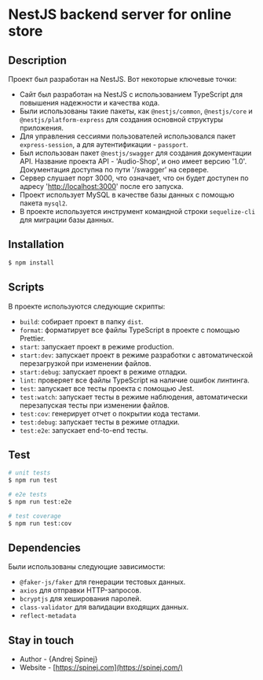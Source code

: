 # NestJS backend server for online store

## Description

Проект был разработан на NestJS. Вот некоторые ключевые точки:

- Сайт был разработан на NestJS с использованием TypeScript для повышения надежности и качества кода.
- Были использованы такие пакеты, как `@nestjs/common`, `@nestjs/core` и `@nestjs/platform-express` для создания основной структуры приложения.
- Для управления сессиями пользователей использовался пакет `express-session`, а для аутентификации - `passport`.
- Был использован пакет `@nestjs/swagger` для создания документации API. Название проекта API - 'Audio-Shop', и оно имеет версию '1.0'. Документация доступна по пути '/swagger' на сервере.
- Сервер слушает порт 3000, что означает, что он будет доступен по адресу '[http://localhost:3000](http://localhost:3000/)' после его запуска.
- Проект использует MySQL в качестве базы данных с помощью пакета `mysql2`.
- В проекте используется инструмент командной строки `sequelize-cli` для миграции базы данных.

## Installation

```bash
$ npm install
```

## Scripts

В проекте используются следующие скрипты:

- `build`: собирает проект в папку `dist`.
- `format`: форматирует все файлы TypeScript в проекте с помощью Prettier.
- `start`: запускает проект в режиме production.
- `start:dev`: запускает проект в режиме разработки с автоматической перезагрузкой при изменении файлов.
- `start:debug`: запускает проект в режиме отладки.
- `lint`: проверяет все файлы TypeScript на наличие ошибок линтинга.
- `test`: запускает все тесты проекта с помощью Jest.
- `test:watch`: запускает тесты в режиме наблюдения, автоматически перезапуская тесты при изменении файлов.
- `test:cov`: генерирует отчет о покрытии кода тестами.
- `test:debug`: запускает тесты в режиме отладки.
- `test:e2e`: запускает end-to-end тесты.

## Test

```bash
# unit tests
$ npm run test

# e2e tests
$ npm run test:e2e

# test coverage
$ npm run test:cov
```

## Dependencies

Были использованы следующие зависимости:

- `@faker-js/faker` для генерации тестовых данных.
- `axios` для отправки HTTP-запросов.
- `bcryptjs` для хеширования паролей.
- `class-validator` для валидации входящих данных.
- `reflect-metadata`

## Stay in touch

- Author - {Andrej Spinej}
- Website - [https://spinej.com](https://spinej.com/)
